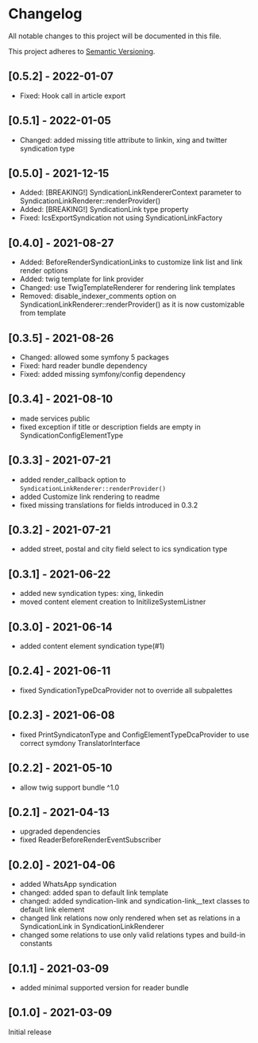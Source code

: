 # Changelog
All notable changes to this project will be documented in this file. 

This project adheres to [Semantic Versioning](https://semver.org/spec/v2.0.0.html).

## [0.5.2] - 2022-01-07
- Fixed: Hook call in article export

## [0.5.1] - 2022-01-05
- Changed: added missing title attribute to linkin, xing and twitter syndication type

## [0.5.0] - 2021-12-15
- Added: [BREAKING!] SyndicationLinkRendererContext parameter to SyndicationLinkRenderer::renderProvider()
- Added: [BREAKING!] SyndicationLink type property
- Fixed: IcsExportSyndication not using SyndicationLinkFactory

## [0.4.0] - 2021-08-27
- Added: BeforeRenderSyndicationLinks to customize link list and link render options
- Added: twig template for link provider
- Changed: use TwigTemplateRenderer for rendering link templates
- Removed: disable_indexer_comments option on SyndicationLinkRenderer::renderProvider() as it is now customizable from template

## [0.3.5] - 2021-08-26
- Changed: allowed some symfony 5 packages
- Fixed: hard reader bundle dependency
- Fixed: added missing symfony/config dependency

## [0.3.4] - 2021-08-10
- made services public
- fixed exception if title or description fields are empty in SyndicationConfigElementType

## [0.3.3] - 2021-07-21
- added render_callback option to `SyndicationLinkRenderer::renderProvider()`
- added Customize link rendering to readme
- fixed missing translations for fields introduced in 0.3.2

## [0.3.2] - 2021-07-21
- added street, postal and city field select to ics syndication type

## [0.3.1] - 2021-06-22
- added new syndication types: xing, linkedin
- moved content element creation to InitilizeSystemListner

## [0.3.0] - 2021-06-14
- added content element syndication type(#1)

## [0.2.4] - 2021-06-11
- fixed SyndicationTypeDcaProvider not to override all subpalettes

## [0.2.3] - 2021-06-08
- fixed PrintSyndicatonType and ConfigElementTypeDcaProvider to use correct symdony TranslatorInterface

## [0.2.2] - 2021-05-10
- allow twig support bundle ^1.0

## [0.2.1] - 2021-04-13
- upgraded dependencies
- fixed ReaderBeforeRenderEventSubscriber

## [0.2.0] - 2021-04-06
- added WhatsApp syndication
- changed: added span to default link template
- changed: added syndication-link and syndication-link__text classes to default link element
- changed link relations now only rendered when set as relations in a SyndicationLink in SyndicationLinkRenderer
- changed some relations to use only valid relations types and build-in constants

## [0.1.1] - 2021-03-09
- added minimal supported version for reader bundle

## [0.1.0] - 2021-03-09
Initial release
